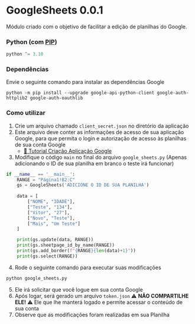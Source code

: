 # GoogleSheets 0.0.1

Módulo criado com o objetivo de facilitar a edição de planilhas do Google.

### Python (com [PIP](https://www.treinaweb.com.br/blog/gerenciando-pacotes-em-projetos-python-com-o-pip))
```py
python ^= 3.10
```

### Dependências
Envie o seguinte comando para instalar as dependências Google
```
python -m pip install --upgrade google-api-python-client google-auth-httplib2 google-auth-oauthlib
```

### Como utilizar
1. Crie um arquivo chamado `client_secret.json` no diretório da aplicação
2. Este arquivo deve conter as informações de acesso de sua aplicação Google, para que permita o login e autorização de acesso às planilhas de sua conta Google
    - [📄 Tutorial Criação Aplicação Google](TUTORIAL.md)
3. Modifique o código `main` no final do arquivo `google_sheets.py` (Apenas adicionando o ID de sua planilha em branco o teste irá funcionar)
```py
if __name__ == '__main__':
    RANGE = "Página1!B2:C"
    gs = GoogleSheets('ADICIONE O ID DE SUA PLANILHA')
    
    data = [
        ["NOME", "IDADE"],
        ["Teste", "134"],
        ["Vitor", "27"],
        ["Novo", "Teste"],
        ["Mais", "Um Teste"]
    ]

    print(gs.update(data, RANGE))
    print(gs.sheetpage_id_by_name(RANGE))
    print(gs.add_border(f"{RANGE}{len(data)+1}"))
    print(gs.select(RANGE))
```
4. Rode o seguinte comando para executar suas modificações
```py
python google_sheets.py
```
5. Ele irá solicitar que você logue em sua conta Google
6. Após logar, será gerado um arquivo `token.json` ⚠️ **NÃO COMPARTILHE ELE!** ⚠️ Ele que lhe manterá logado e permite acessar o conteúdo de sua conta
7. Observe que as modificações foram realizadas em sua Planilha
